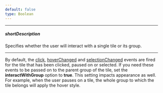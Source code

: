 ```yaml
---
default: false
type: Boolean
---
```

---
##### shortDescription
Specifies whether the user will interact with a single tile or its group.

---
By default, the [click](/api-reference/20%20Data%20Visualization%20Widgets/dxTreeMap/4%20Events/click.md '/Documentation/ApiReference/Data_Visualization_Widgets/dxTreeMap/Events/#click'), [hoverChanged](/api-reference/20%20Data%20Visualization%20Widgets/dxTreeMap/4%20Events/hoverChanged.md '/Documentation/ApiReference/Data_Visualization_Widgets/dxTreeMap/Events/#hoverChanged') and [selectionChanged](/api-reference/20%20Data%20Visualization%20Widgets/dxTreeMap/4%20Events/selectionChanged.md '/Documentation/ApiReference/Data_Visualization_Widgets/dxTreeMap/Events/#selectionChanged') events are fired for the tile that has been clicked, paused on or selected. If you need these events to be passed on to the parent group of the tile, set the **interactWithGroup** option to **true**. This setting impacts appearance as well. For example, when the user pauses on a tile, the whole group to which the tile belongs will apply the hover style.